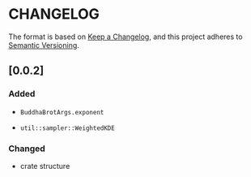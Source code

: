 # CHANGELOG

The format is based on 
[Keep a Changelog](https://keepachangelog.com/en/1.0.0/>),
and this project adheres to 
[Semantic Versioning](https://semver.org/spec/v2.0.0.html>).


## [0.0.2]

### Added

* `BuddhaBrotArgs.exponent`

* `util::sampler::WeightedKDE`

### Changed

* crate structure
